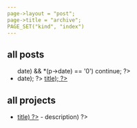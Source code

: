 ```yaml
---
page->layout = "post";
page->title = "archive";
PAGE_SET("kind", "index")
---
```


<div class="home">

## all posts

<ul class="post-list">
<? sort_pages(&global.pages);
for (int i = 0; i < global.posts.count; ++i) {
    SitePage* p = global.posts.items[i];
    if (DATA_IS(p, "kind", "index")) continue;
    if ((p->date) && *(p->date) == '0') continue; ?>
    <li><time datetime="<? STR(p->date); ?>"><? STR(p->date); ?></time> <a href="<? STR(p->url); ?>"><? STR(p->title); ?></a></li>
<? } ?>
</ul>


## all projects

<ul class="post-list">
<? for (int i = 0; i < global.projects.count; ++i) {
    SitePage* p = global.projects.items[i]; ?>
    <li><a href="<? STR(p->url) ?>"><? STR(p->title) ?></a><span> - </span><? STR(p->description) ?></li>
<? } ?>
</ul>

<br>
<? INCLUDE("footer") ?>

</div>
